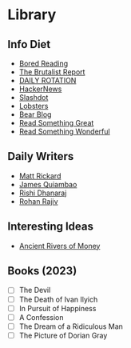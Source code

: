 # Library

## Info Diet

- [Bored Reading](https://boredreading.com/)
- [The Brutalist Report](https://brutalist.report/)
- [DAILY ROTATION](https://www.dailyrotation.com/)
- [HackerNews](https://news.ycombinator.com/)
- [Slashdot](https://slashdot.org/)
- [Lobsters](https://lobste.rs/)
- [Bear Blog](https://bearblog.dev/discover/)
- [Read Something Great](https://www.readsomethinggreat.com/)
- [Read Something Wonderful](https://readsomethingwonderful.com/)

## Daily Writers

- [Matt Rickard](https://matt-rickard.com/archive)
- [James Quiambao](https://www.jquiambao.com/archives)
- [Rishi Dhanaraj](https://www.rishi.io/)
- [Rohan Rajiv](https://alearningaday.blog/archives/)

## Interesting Ideas

- [Ancient Rivers of Money](https://www.ribbonfarm.com/2010/11/05/ancient-rivers-of-money/)

## Books (2023)

- [ ] The Devil
- [ ] The Death of Ivan Ilyich
- [ ] In Pursuit of Happiness
- [ ] A Confession
- [ ] The Dream of a Ridiculous Man
- [ ] The Picture of Dorian Gray
